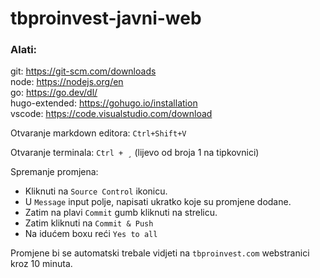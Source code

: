 # tbproinvest-javni-web

### Alati:  
git: https://git-scm.com/downloads  
node: https://nodejs.org/en  
go: https://go.dev/dl/  
hugo-extended: https://gohugo.io/installation  
vscode: https://code.visualstudio.com/download  

Otvaranje markdown editora:
`Ctrl+Shift+V`

Otvaranje terminala:
`Ctrl + ¸` (lijevo od broja 1 na tipkovnici)

Spremanje promjena:

- Kliknuti na `Source Control` ikonicu.
- U `Message` input polje, napisati ukratko koje su promjene dodane.
- Zatim na plavi `Commit` gumb kliknuti na strelicu. 
- Zatim kliknuti na `Commit & Push`
- Na idućem boxu reći `Yes to all`

Promjene bi se automatski trebale vidjeti na `tbproinvest.com` webstranici kroz 10 minuta.